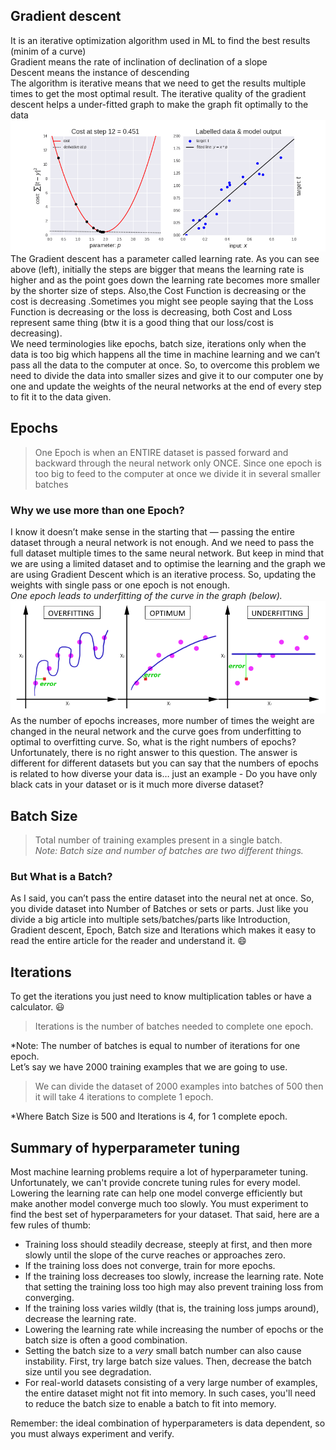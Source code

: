 ## Gradient descent
It is an iterative optimization algorithm used in ML to find the best results (minim of a curve)  
Gradient means the rate of inclination of declination of a slope  
Descent means the instance of descending  
The algorithm is iterative means that we need to get the results multiple times to get the most optimal result. The iterative quality of the gradient descent helps a under-fitted graph to make the graph fit optimally to the data  
![Grandient descent](/img/gradient.gif)
The Gradient descent has a parameter called learning rate. As you can see above (left), initially the steps are bigger that means the learning rate is higher and as the point goes down the learning rate becomes more smaller by the shorter size of steps. Also,the Cost Function is decreasing or the cost is decreasing .Sometimes you might see people saying that the Loss Function is decreasing or the loss is decreasing, both Cost and Loss represent same thing (btw it is a good thing that our loss/cost is decreasing).  
We need terminologies like epochs, batch size, iterations only when the data is too big which happens all the time in machine learning and we can’t pass all the data to the computer at once. So, to overcome this problem we need to divide the data into smaller sizes and give it to our computer one by one and update the weights of the neural networks at the end of every step to fit it to the data given.
## Epochs

> One Epoch is when an ENTIRE dataset is passed forward and backward through the neural network only ONCE.
Since one epoch is too big to feed to the computer at once we divide it in several smaller batches
### Why we use more than one Epoch?
I know it doesn’t make sense in the starting that — passing the entire dataset through a neural network is not enough. And we need to pass the full dataset multiple times to the same neural network. But keep in mind that we are using a limited dataset and to optimise the learning and the graph we are using Gradient Descent which is an iterative process. So, updating the weights with single pass or one epoch is not enough.  
*One epoch leads to underfitting of the curve in the graph (below).*
![epoch leads to underfitting of the curve in the graph](/img/epoch_tuning.png)
As the number of epochs increases, more number of times the weight are changed in the neural network and the curve goes from underfitting to optimal to overfitting curve.
So, what is the right numbers of epochs?
Unfortunately, there is no right answer to this question. The answer is different for different datasets but you can say that the numbers of epochs is related to how diverse your data is… just an example - Do you have only black cats in your dataset or is it much more diverse dataset?
## Batch Size
> Total number of training examples present in a single batch.  
*Note: Batch size and number of batches are two different things.*
### But What is a Batch?
As I said, you can’t pass the entire dataset into the neural net at once. So, you divide dataset into Number of Batches or sets or parts.
Just like you divide a big article into multiple sets/batches/parts like Introduction, Gradient descent, Epoch, Batch size and Iterations which makes it easy to read the entire article for the reader and understand it. 😄
## Iterations
To get the iterations you just need to know multiplication tables or have a calculator. 😃
> Iterations is the number of batches needed to complete one epoch. 

*Note: The number of batches is equal to number of iterations for one epoch.    
Let’s say we have 2000 training examples that we are going to use.
> We can divide the dataset of 2000 examples into batches of 500 then it will take 4 iterations to complete 1 epoch.  

*Where Batch Size is 500 and Iterations is 4, for 1 complete epoch.

## Summary of hyperparameter tuning

Most machine learning problems require a lot of hyperparameter tuning.  Unfortunately, we can't provide concrete tuning rules for every model. Lowering the learning rate can help one model converge efficiently but make another model converge much too slowly.  You must experiment to find the best set of hyperparameters for your dataset. That said, here are a few rules of thumb:

 * Training loss should steadily decrease, steeply at first, and then more slowly until the slope of the curve reaches or approaches zero. 
 * If the training loss does not converge, train for more epochs.
 * If the training loss decreases too slowly, increase the learning rate. Note that setting the training loss too high may also prevent training loss from converging.
 * If the training loss varies wildly (that is, the training loss jumps around), decrease the learning rate.
 * Lowering the learning rate while increasing the number of epochs or the batch size is often a good combination.
 * Setting the batch size to a *very* small batch number can also cause instability. First, try large batch size values. Then, decrease the batch size until you see degradation.
 * For real-world datasets consisting of a very large number of examples, the entire dataset might not fit into memory. In such cases, you'll need to reduce the batch size to enable a batch to fit into memory. 

Remember: the ideal combination of hyperparameters is data dependent, so you must always experiment and verify.
